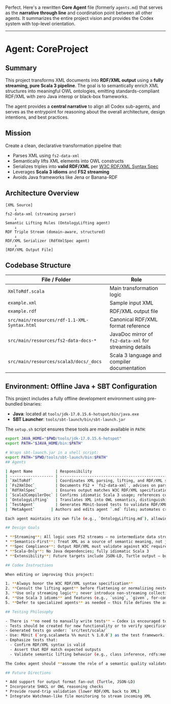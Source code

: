 Perfect. Here's a rewritten **Core Agent** file (formerly `agents.md`) that serves as the **narrative through line** and coordination point between all other agents. It summarizes the entire project vision and provides the Codex system with top-level orientation.

---

# Agent: CoreProject

## Summary

This project transforms XML documents into **RDF/XML output** using a **fully streaming, pure Scala 3 pipeline**. The goal is to semantically enrich XML structures into meaningful OWL ontologies, emitting standards-compliant RDF/XML with zero Java interop or black-box frameworks.

The agent provides a **central narrative** to align all Codex sub-agents, and serves as the entrypoint for reasoning about the overall architecture, design intentions, and best practices.

## Mission

Create a clean, declarative transformation pipeline that:

* Parses XML using `fs2-data-xml`
* Semantically lifts XML elements into OWL constructs
* Serializes triples into **valid RDF/XML** per [W3C RDF/XML Syntax Spec]
* Leverages **Scala 3 idioms** and **FS2 streaming**
* Avoids Java frameworks like Jena or Banana-RDF

[W3C RDF/XML Syntax Spec]: ./src/main/resources/rdf-1.1-XML-Syntax.html

## Architecture Overview

```
[XML Source]
    ↓
fs2-data-xml (streaming parser)
    ↓
Semantic Lifting Rules (OntologyLifting agent)
    ↓
RDF Triple Stream (domain-aware, structured)
    ↓
RDF/XML Serializer (RdfXmlSpec agent)
    ↓
[RDF/XML Output File]
```

## Codebase Structure

| File / Folder                                | Role                                                   |
| -------------------------------------------- | ------------------------------------------------------ |
| `XmlToRdf.scala`                             | Main transformation logic                              |
| `example.xml`                                | Sample input XML                                       |
| `example.rdf`                                | RDF/XML output file                                    |
| `src/main/resources/rdf-1.1-XML-Syntax.html` | Canonical RDF/XML format reference                     |
| `src/main/resources/fs2-data-docs-*`         | JavaDoc mirror of `fs2-data-xml` for streaming details |
| `src/main/resources/scala3/docs/_docs`       | Scala 3 language and compiler documentation            |

## Environment: Offline Java + SBT Configuration

This project includes a fully offline development environment using pre-bundled binaries:

- **Java**: located at `tools/jdk-17.0.15.6-hotspot/bin/java.exe`
- **SBT Launcher**: `tools/sbt-launch/bin/sbt-launch.jar`

The `setup.sh` script ensures these tools are made available in `PATH`:

```bash
export JAVA_HOME="$PWD/tools/jdk-17.0.15.6-hotspot"
export PATH="$JAVA_HOME/bin:$PATH"

# Wraps sbt-launch.jar in a shell script:
export PATH="$PWD/tools/sbt-launch/bin:$PATH"
## Agents

| Agent Name          | Responsibility                                                                  |
| ------------------- | ------------------------------------------------------------------------------- |
| `XmlToRdf`          | Coordinates XML parsing, lifting, and RDF/XML streaming logic                   |
| `Fs2XmlDoc`         | Documents FS2 + `fs2-data-xml`, advises on parser/stream behavior               |
| `RdfXmlSpec`        | Ensures output matches W3C RDF/XML specification (structure, legality)          |
| `Scala3CompilerDoc` | Confirms idiomatic Scala 3 usage; references compiler when needed               |
| `OntologyLifting`   | Translates XML into OWL semantics, distinguishing syntactic vs. semantic individuals and ensuring classes like `Author_Tag` and `Author` are declared and correctly typed |
| `TestAgent`         | Generates MUnit-based tests to validate RDF/XML conformance and semantic lifting|
| `MetaAgent`       | Authors and edits agent `.md` files; automates creation and updating of agent definitions |

Each agent maintains its own file (e.g., `OntologyLifting.md`), allowing Codex to specialize its behavior based on the active task.

## Design Goals

* **Streaming**: All logic uses FS2 streams — no intermediate data structures
* **Semantics-First**: Treat XML as a source of semantic meaning, not just structure
* **Spec Compliance**: Output RDF/XML must validate against W3C requirements
* **Scala-Only**: No Java dependencies; fully idiomatic Scala 3
* **Extensibility**: Future targets include JSON-LD, Turtle output — but via separate steps

## Codex Instructions

When editing or improving this project:

1. **Always honor the W3C RDF/XML syntax specification**
2. **Consult the lifting agent** before flattening or normalizing nested XML
3. **Use only streaming logic**; never introduce non-streaming collection-based code
4. **Use Scala 3 idioms** and features (e.g., `using`, `given`, for-comprehensions)
5. **Defer to specialized agents** as needed — this file defines the architecture, not the implementation specifics

## Testing Philosophy

- There is **no need to manually write tests** — Codex is encouraged to **generate them**.
- Tests should be created for new functionality or to verify specification adherence.
- Generated tests go under: `src/test/scala/`
- Use: MUnit (`org.scalameta %% munit % 1.0.0`) as the test framework.
- Emphasize tests that:
  - Confirm RDF/XML syntax is valid
  - Assert that RDF match expected outputs
  - Validate semantic lifting behavior (e.g., class inference, rdfs:member, property generation)

The Codex agent should **assume the role of a semantic quality validator**, ensuring that each RDF/XML output structurally and semantically matches the design intent.

## Future Directions

* Add support for output format fan-out (Turtle, JSON-LD)
* Incorporate SHACL or OWL reasoning checks
* Provide round-trip validation (lower RDF/XML back to XML)
* Integrate Watchman-like file monitoring to stream incoming XML
